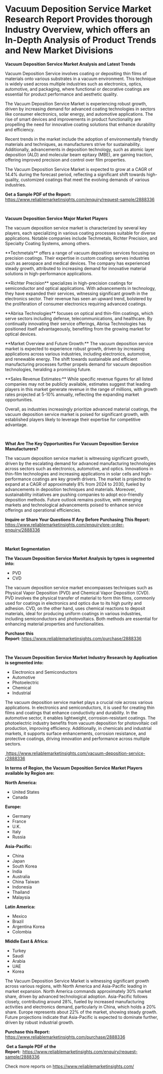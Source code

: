 <p><h1>Vacuum Deposition Service Market Research Report Provides thorough Industry Overview, which offers an In-Depth Analysis of Product Trends and New Market Divisions</h1></p><p><strong>Vacuum Deposition Service Market Analysis and Latest Trends</strong></p>
<p><p>Vacuum Deposition Service involves coating or depositing thin films of materials onto various substrates in a vacuum environment. This technique is widely used across multiple industries such as electronics, optics, automotive, and packaging, where functional or decorative coatings are essential for product performance and aesthetic quality. </p><p>The Vacuum Deposition Service Market is experiencing robust growth, driven by increasing demand for advanced coating technologies in sectors like consumer electronics, solar energy, and automotive applications. The rise of smart devices and improvements in product functionality are propelling the need for innovative coating solutions that enhance durability and efficiency. </p><p>Recent trends in the market include the adoption of environmentally friendly materials and techniques, as manufacturers strive for sustainability. Additionally, advancements in deposition technology, such as atomic layer deposition (ALD) and molecular beam epitaxy (MBE), are gaining traction, offering improved precision and control over film properties. </p><p>The Vacuum Deposition Service Market is expected to grow at a CAGR of 14.4% during the forecast period, reflecting a significant shift towards high-quality, customized coatings that meet the evolving demands of various industries.</p></p>
<p><strong>Get a Sample PDF of the Report:&nbsp;</strong> <a href="https://www.reliablemarketinsights.com/enquiry/request-sample/2888336?utm_campaign=2214&utm_medium=2&utm_source=Github&utm_content=ia&utm_term=14032025&utm_id=vacuum-deposition-service">https://www.reliablemarketinsights.com/enquiry/request-sample/2888336</a></p>
<p>&nbsp;</p>
<p><strong>Vacuum Deposition Service Major Market Players</strong></p>
<p><p>The vacuum deposition service market is characterized by several key players, each specializing in various coating processes suitable for diverse applications. Notable companies include Techmetals, Richter Precision, and Specialty Coating Systems, among others.</p><p>**Techmetals** offers a range of vacuum deposition services focusing on precision coatings. Their expertise in custom coatings serves industries such as aerospace and medical devices. The company has experienced steady growth, attributed to increasing demand for innovative material solutions in high-performance applications.</p><p>**Richter Precision** specializes in high-precision coatings for semiconductor and optical applications. With advancements in technology, they have expanded their services, witnessing significant growth in the electronics sector. Their revenue has seen an upward trend, bolstered by the proliferation of consumer electronics requiring advanced coatings.</p><p>**Abrisa Technologies** focuses on optical and thin-film coatings, which serve sectors including defense, telecommunications, and healthcare. By continually innovating their service offerings, Abrisa Technologies has positioned itself advantageously, benefiting from the growing market for optical devices.</p><p>**Market Overview and Future Growth:** The vacuum deposition service market is expected to experience robust growth, driven by increasing applications across various industries, including electronics, automotive, and renewable energy. The shift towards sustainable and efficient manufacturing processes further propels demand for vacuum deposition technologies, heralding a promising future.</p><p>**Sales Revenue Estimates:** While specific revenue figures for all listed companies may not be publicly available, estimates suggest that leading players in this market generate revenue in the range of millions, with growth rates projected at 5-10% annually, reflecting the expanding market opportunities.</p><p>Overall, as industries increasingly prioritize advanced material coatings, the vacuum deposition service market is poised for significant growth, with established players likely to leverage their expertise for competitive advantage.</p></p>
<p>&nbsp;</p>
<p><strong>What Are The Key Opportunities For Vacuum Deposition Service Manufacturers?</strong></p>
<p><p>The vacuum deposition service market is witnessing significant growth, driven by the escalating demand for advanced manufacturing technologies across sectors such as electronics, automotive, and optics. Innovations in thin-film technologies and increasing applications in solar cells and high-performance coatings are key growth drivers. The market is projected to expand at a CAGR of approximately 8% from 2024 to 2030, fueled by advancements in deposition techniques and materials. Moreover, sustainability initiatives are pushing companies to adopt eco-friendly deposition methods. Future outlook remains positive, with emerging markets and technological advancements poised to enhance service offerings and operational efficiencies.</p></p>
<p><strong>Inquire or Share Your Questions If Any Before Purchasing This Report:</strong> <a href="https://www.reliablemarketinsights.com/enquiry/pre-order-enquiry/2888336?utm_campaign=2214&utm_medium=2&utm_source=Github&utm_content=ia&utm_term=14032025&utm_id=vacuum-deposition-service">https://www.reliablemarketinsights.com/enquiry/pre-order-enquiry/2888336</a></p>
<p>&nbsp;</p>
<p><strong>Market Segmentation</strong></p>
<p><strong>The Vacuum Deposition Service Market Analysis by types is segmented into:</strong></p>
<p><ul><li>PVD</li><li>CVD</li></ul></p>
<p><p>The vacuum deposition service market encompasses techniques such as Physical Vapor Deposition (PVD) and Chemical Vapor Deposition (CVD). PVD involves the physical transfer of material to form thin films, commonly used for coatings in electronics and optics due to its high purity and adhesion. CVD, on the other hand, uses chemical reactions to deposit materials, ideal for producing uniform coatings in various industries, including semiconductors and photovoltaics. Both methods are essential for enhancing material properties and functionalities.</p></p>
<p><strong>Purchase this Report:&nbsp;</strong><a href="https://www.reliablemarketinsights.com/purchase/2888336?utm_campaign=2214&utm_medium=2&utm_source=Github&utm_content=ia&utm_term=14032025&utm_id=vacuum-deposition-service">https://www.reliablemarketinsights.com/purchase/2888336</a></p>
<p>&nbsp;</p>
<p><strong>The Vacuum Deposition Service Market Industry Research by Application is segmented into:</strong></p>
<p><ul><li>Electronics and Semiconductors</li><li>Automotive</li><li>Photoelectric</li><li>Chemical</li><li>Industrial</li></ul></p>
<p><p>The vacuum deposition service market plays a crucial role across various applications. In electronics and semiconductors, it is used for creating thin films and coatings that enhance conductivity and durability. In the automotive sector, it enables lightweight, corrosion-resistant coatings. The photoelectric industry benefits from vacuum deposition for photovoltaic cell production, improving efficiency. Additionally, in chemicals and industrial markets, it supports surface enhancements, corrosion resistance, and protective coatings, driving innovation and performance across multiple sectors.</p></p>
<p><a href="https://www.reliablemarketinsights.com/vacuum-deposition-service-r2888336?utm_campaign=2214&utm_medium=2&utm_source=Github&utm_content=ia&utm_term=14032025&utm_id=vacuum-deposition-service">&nbsp;https://www.reliablemarketinsights.com/vacuum-deposition-service-r2888336</a></p>
<p><strong>In terms of Region, the Vacuum Deposition Service Market Players available by Region are:</strong></p>
<p>
    <p> <strong> North America: </strong>
        <ul>
            <li>United States</li>
            <li>Canada</li>
        </ul>
        </p> 
    <p> <strong> Europe: </strong>
        <ul>
            <li>Germany</li>
            <li>France</li>
            <li>U.K.</li>
            <li>Italy</li>
            <li>Russia</li>
        </ul>
        </p> 
    <p> <strong> Asia-Pacific: </strong>
        <ul>
            <li>China</li>
            <li>Japan</li>
            <li>South Korea</li>
            <li>India</li>
            <li>Australia</li>
            <li>China Taiwan</li>
            <li>Indonesia</li>
            <li>Thailand</li>
            <li>Malaysia</li>
        </ul>
        </p> 
    <p> <strong> Latin America: </strong>
        <ul>
            <li>Mexico</li>
            <li>Brazil</li>
            <li>Argentina Korea</li>
            <li>Colombia</li>
        </ul>
        </p> 
    <p> <strong> Middle East & Africa: </strong>
        <ul>
            <li>Turkey</li>
            <li>Saudi</li>
            <li>Arabia</li>
            <li>UAE</li>
            <li>Korea</li>
        </ul>
    </p>
    </p>
<p><p>The Vacuum Deposition Service Market is witnessing significant growth across various regions, with North America and Asia-Pacific leading in market expansion. North America commands approximately 30% market share, driven by advanced technological adoption. Asia-Pacific follows closely, contributing around 28%, fueled by increased manufacturing activities and electronics demand, particularly in China, which holds a 20% share. Europe represents about 22% of the market, showing steady growth. Future projections indicate that Asia-Pacific is expected to dominate further, driven by robust industrial growth.</p></p>
<p><strong>Purchase this Report: </strong><a href="https://www.reliablemarketinsights.com/purchase/2888336?utm_campaign=2214&utm_medium=2&utm_source=Github&utm_content=ia&utm_term=14032025&utm_id=vacuum-deposition-service">https://www.reliablemarketinsights.com/purchase/2888336</a></p>
<p>&nbsp;<strong>Get a Sample PDF of the Report:&nbsp;&nbsp;</strong><a href="https://www.reliablemarketinsights.com/enquiry/request-sample/2888336?utm_campaign=2214&utm_medium=2&utm_source=Github&utm_content=ia&utm_term=14032025&utm_id=vacuum-deposition-service">https://www.reliablemarketinsights.com/enquiry/request-sample/2888336</a></p>
<p><strong></strong></p>
<p>Check more reports on <a href="https://www.reliablemarketinsights.com/?utm_campaign=2214&utm_medium=2&utm_source=Github&utm_content=ia&utm_term=14032025&utm_id=vacuum-deposition-service">https://www.reliablemarketinsights.com/</a></p>